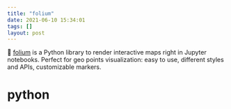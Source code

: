 ```yaml
---
title: "folium"
date: 2021-06-10 15:34:01
tags: []
layout: post
---
```


🐍 [folium](https://python-visualization.github.io/folium/quickstart.html#Getting-Started) is a Python library to render interactive maps right in Jupyter notebooks. Perfect for geo points visualization: easy to use, different styles and APIs, customizable markers.

# python
